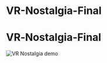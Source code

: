 # VR-Nostalgia-Final
# VR‑Nostalgia‑Final

![VR Nostalgia demo](https://media1.giphy.com/media/v1.Y2lkPTc5MGI3NjExdGVwcXdnNmZ2NTRzaHRlMGJxeGRjMDgzcGM1ajhuaGN0eWZpY2VzaCZlcD12MV9pbnRlcm5hbF9naWZfYnlfaWQmY3Q9Zw/AdyjRAR4MwtCQMcuV9/giphy.gif)

